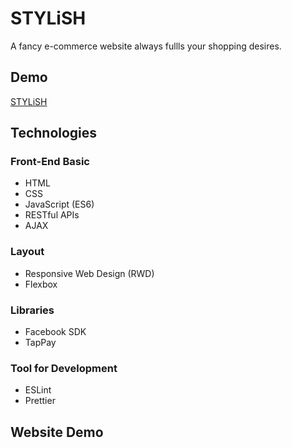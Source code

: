 # STYLiSH

A fancy e-commerce website always fullls your shopping desires.

## Demo

[STYLiSH](https://stylish-9a31b.firebaseapp.com/)

## Technologies

### Front-End Basic
- HTML
- CSS 
- JavaScript (ES6)
- RESTful APIs
- AJAX

### Layout
- Responsive Web Design (RWD)
- Flexbox

### Libraries
- Facebook SDK
- TapPay

### Tool for Development
- ESLint
- Prettier

## Website Demo



